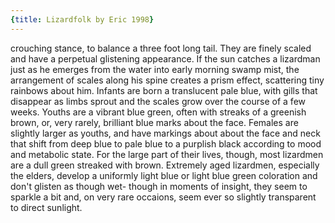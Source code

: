 ```yaml
---
{title: Lizardfolk by Eric 1998}
---
```


crouching stance, to balance a three foot long tail.  They are finely
scaled and have a perpetual glistening appearance.  If the sun catches a
lizardman just as he emerges from the water into early morning swamp mist,
the arrangement of scales along his spine creates a prism effect,
scattering tiny rainbows about him.  Infants are born a translucent pale
blue, with gills that disappear as limbs sprout and the scales grow over
the course of a few weeks.  Youths are a vibrant blue green, often with
streaks of a greenish brown, or, very rarely, brilliant blue marks about
the face.  Females are slightly larger as youths, and have markings about
about the face and neck that shift from deep blue to pale blue to a
purplish black according to mood and metabolic state.  For the large part
of their lives, though, most lizardmen are a dull green streaked with
brown.  Extremely aged lizardmen, especially the elders, develop a
uniformly light blue or light blue green coloration and don't glisten as
though wet- though in moments of insight, they seem to sparkle a bit and,
on very rare occaions, seem ever so slightly transparent to direct sunlight.
